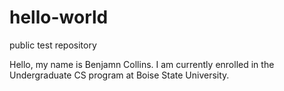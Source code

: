 # hello-world
public test repository

Hello, my name is Benjamn Collins.
I am currently enrolled in the Undergraduate CS
program at Boise State University.
